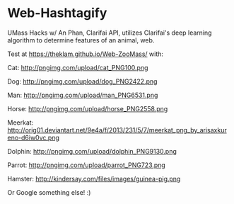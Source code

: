 # Web-Hashtagify
UMass Hacks w/ An Phan, Clarifai API, utilizes Clarifai's deep learning algorithm to determine features of an animal, web.

Test at https://theklam.github.io/Web-ZooMass/ with: 

Cat: http://pngimg.com/upload/cat_PNG100.png

Dog: http://pngimg.com/upload/dog_PNG2422.png

Man: http://pngimg.com/upload/man_PNG6531.png

Horse: http://pngimg.com/upload/horse_PNG2558.png

Meerkat: http://orig01.deviantart.net/9e4a/f/2013/231/5/7/meerkat_png_by_arisaxkureno-d6iw0vc.png

Dolphin: http://pngimg.com/upload/dolphin_PNG9130.png

Parrot: http://pngimg.com/upload/parrot_PNG723.png

Hamster: http://kindersay.com/files/images/guinea-pig.png

Or Google something else! :)
